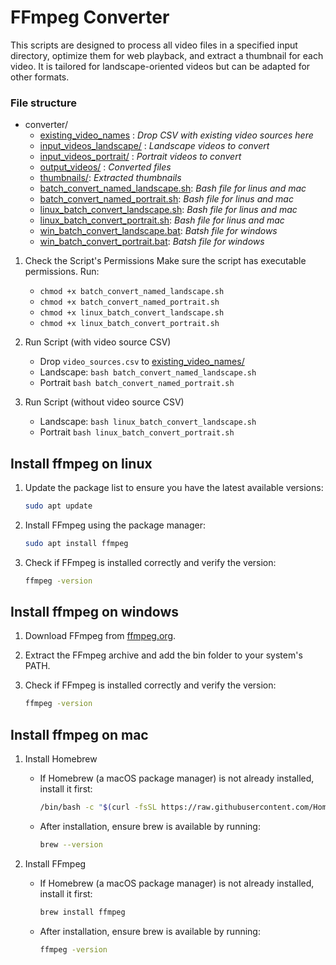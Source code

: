 # FFmpeg Converter

This scripts are designed to process all video files in a specified input directory, optimize them for web playback, and extract a thumbnail for each video. It is tailored for landscape-oriented videos but can be adapted for other formats.

### File structure

- converter/
    - [existing_video_names](./existing_video_names) : *Drop CSV with existing video sources here*
    - [input_videos_landscape/](./input_videos_landscape) : *Landscape videos to convert*
    - [input_videos_portrait/](./input_videos_portrait) : *Portrait videos to convert*
    - [output_videos/](./output_videos) : *Converted files*
    - [thumbnails/](./thumbnails): *Extracted thumbnails*
    - [batch_convert_named_landscape.sh](./batch_convert_named_landscape.sh): *Bash file for linus and mac*
    - [batch_convert_named_portrait.sh](./batch_convert_named_portrait.sh): *Bash file for linus and mac*
    - [linux_batch_convert_landscape.sh](./linux_batch_convert_landscape.sh): *Bash file for linus and mac*
    - [linux_batch_convert_portrait.sh](./linux_batch_convert_portrait.sh): *Bash file for linus and mac*
    - [win_batch_convert_landscape.bat](./win_batch_convert_landscape.bat): *Batsh file for windows*
    - [win_batch_convert_portrait.bat](./win_batch_convert_portrait.bat): *Batsh file for windows*

1. Check the Script's Permissions
Make sure the script has executable permissions. Run:
    - `chmod +x batch_convert_named_landscape.sh`
    - `chmod +x batch_convert_named_portrait.sh`
    - `chmod +x linux_batch_convert_landscape.sh`
    - `chmod +x linux_batch_convert_portrait.sh`

2. Run Script (with video source CSV)
    - Drop `video_sources.csv` to [existing_video_names/](./existing_video_names)
    - Landscape: `bash batch_convert_named_landscape.sh`
    - Portrait `bash batch_convert_named_portrait.sh`

3. Run Script (without video source CSV)
    - Landscape: `bash linux_batch_convert_landscape.sh`
    - Portrait `bash linux_batch_convert_portrait.sh`




## Install ffmpeg on linux

1.  Update the package list to ensure you have the latest available versions:
    ```bash
    sudo apt update
     ```
2.  Install FFmpeg using the package manager:
    ```bash
    sudo apt install ffmpeg
     ```
3.  Check if FFmpeg is installed correctly and verify the version:
    ```bash
    ffmpeg -version
     ```

## Install ffmpeg on windows

1. Download FFmpeg from [ffmpeg.org](https://ffmpeg.org).

2. Extract the FFmpeg archive and add the bin folder to your system's PATH.

3.  Check if FFmpeg is installed correctly and verify the version:
    ```bash
    ffmpeg -version
     ```

## Install ffmpeg on mac

1.  Install Homebrew
    - If Homebrew (a macOS package manager) is not already installed, install it first:
        ```bash
        /bin/bash -c "$(curl -fsSL https://raw.githubusercontent.com/Homebrew/install/HEAD/install.sh)"
        ```

    - After installation, ensure brew is available by running: 

        ```bash
        brew --version
        ```

2.  Install FFmpeg
    - If Homebrew (a macOS package manager) is not already installed, install it first:
        ```bash
        brew install ffmpeg
        ```

    - After installation, ensure brew is available by running: 

        ```bash
        ffmpeg -version
        ```
